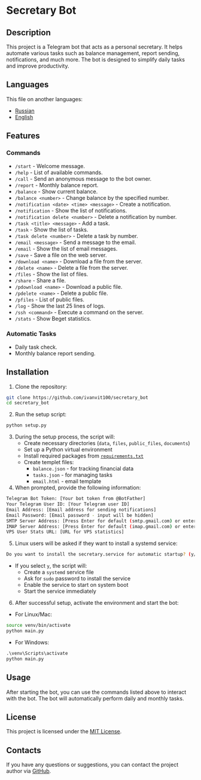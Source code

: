 # Secretary Bot

## Description
This project is a Telegram bot that acts as a personal secretary. It helps automate various tasks such as balance management, report sending, notifications, and much more. The bot is designed to simplify daily tasks and improve productivity.

## Languages
This file on another languages:
- [Russian](./README.md)
- [English](./README.en.md)

## Features
### Commands
- `/start` - Welcome message.
- `/help` - List of available commands.
- `/call` <message> - Send an anonymous message to the bot owner.
- `/report` - Monthly balance report.
- `/balance` - Show current balance.
- `/balance <number>` - Change balance by the specified number.
- `/notification <date> <time> <message>` - Create a notification.
- `/notification` - Show the list of notifications.
- `/notification delete <number>` - Delete a notification by number.
- `/task <title> <message>` - Add a task.
- `/task` - Show the list of tasks.
- `/task delete <number>` - Delete a task by number.
- `/email <message>` - Send a message to the email.
- `/email` - Show the list of email messages.
- `/save` - Save a file on the web server.
- `/download <name>` - Download a file from the server.
- `/delete <name>` - Delete a file from the server.
- `/files` - Show the list of files.
- `/share` - Share a file.
- `/pdownload <name>` - Download a public file.
- `/pdelete <name>` - Delete a public file.
- `/pfiles` - List of public files.
- `/log` - Show the last 25 lines of logs.
- `/ssh <command>` - Execute a command on the server.
- `/stats` - Show Beget statistics.

### Automatic Tasks
- Daily task check.
- Monthly balance report sending.

## Installation
1. Clone the repository:
```sh
git clone https://github.com/ivanvit100/secretary_bot
cd secretary_bot
```
2. Run the setup script:
```sh
python setup.py
```
3. During the setup process, the script will:
    - Create necessary directories (`data`, `files`, `public_files`, `documents`)
    - Set up a Python virtual environment
    - Install required packages from [`requirements.txt`](/requirements.txt)
    - Create templet files:
        - `balance.json` - for tracking financial data
        - `tasks.json` - for managing tasks
        - `email.html` - email template
4. When prompted, provide the following information:
```sh
Telegram Bot Token: [Your bot token from @BotFather]
Your Telegram User ID: [Your Telegram user ID]
Email Address: [Email address for sending notifications]
Email Password: [Email password - input will be hidden]
SMTP Server Address: [Press Enter for default (smtp.gmail.com) or enter custom]
IMAP Server Address: [Press Enter for default (imap.gmail.com) or enter custom]
VPS User Stats URL: [URL for VPS statistics]
```
5. Linux users will be asked if they want to install a systemd service:
```sh
Do you want to install the secretary.service for automatic startup? (y/n):
```
- If you select `y`, the script will:
    - Create a `systemd` service file
    - Ask for `sudo` password to install the service
    - Enable the service to start on system boot
    - Start the service immediately
6. After successful setup, activate the environment and start the bot:
- For Linux/Mac:
```sh
source venv/bin/activate
python main.py
```
- For Windows:
```cmd
.\venv\Scripts\activate
python main.py
```

## Usage
After starting the bot, you can use the commands listed above to interact with the bot. The bot will automatically perform daily and monthly tasks.

## License
This project is licensed under the [MIT License](./LICENSE).

## Contacts
If you have any questions or suggestions, you can contact the project author via [GitHub](https://github.com/ivanvit100/secretary_bot/issues).